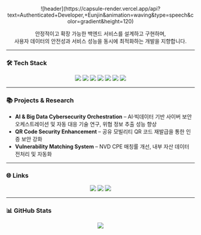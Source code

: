 <p align="center">
  ![header](https://capsule-render.vercel.app/api?text=Authenticated+Developer,+Eunjin&animation=waving&type=speech&color=gradient&height=120)
</p>


<p align="center">
  안정적이고 확장 가능한 백엔드 서비스를 설계하고 구현하며,<br/>
  사용자 데이터의 안전성과 서비스 성능을 동시에 최적화하는 개발을 지향합니다.
</p>

---

### 🛠 Tech Stack
<p align="center">
  <img src="https://img.shields.io/badge/Java-007396?style=flat-square&logo=java&logoColor=white"/>
  <img src="https://img.shields.io/badge/Python-3776AB?style=flat-square&logo=python&logoColor=white"/>
  <img src="https://img.shields.io/badge/Spring-6DB33F?style=flat-square&logo=spring&logoColor=white"/>
  <img src="https://img.shields.io/badge/SpringBoot-6DB33F?style=flat-square&logo=springboot&logoColor=white"/>
  <img src="https://img.shields.io/badge/MySQL-4479A1?style=flat-square&logo=mysql&logoColor=white"/>
  <img src="https://img.shields.io/badge/AWS-232F3E?style=flat-square&logo=amazonaws&logoColor=white"/>
  <img src="https://img.shields.io/badge/JWT-000000?style=flat-square&logo=jsonwebtokens&logoColor=white"/>
</p>

---

### 📚 Projects & Research
- **AI & Big Data Cybersecurity Orchestration** – AI·빅데이터 기반 사이버 보안 오케스트레이션 및 자동 대응 기술 연구, 위협 정보 추출 성능 향상
- **QR Code Security Enhancement** – 공유 모빌리티 QR 코드 재발급을 통한 인증 보안 강화
- **Vulnerability Matching System** – NVD CPE 매칭률 개선, 내부 자산 데이터 전처리 및 자동화

---

### 🌐 Links
<p align="center">
  <a href="https://solved.ac/profile/eunjin0468"><img src="https://img.shields.io/badge/Solved.ac-5A2D82?style=flat-square&logo=solved.ac&logoColor=white"/></a>
  <a href="https://dxxxwls.tistory.com/"><img src="https://img.shields.io/badge/Blog-00ACC1?style=flat-square&logo=ghost&logoColor=white"/></a>
  <a href="mailto:dxxxwls@gmail.com"><img src="https://img.shields.io/badge/Email-D14836?style=flat-square&logo=gmail&logoColor=white"/></a>
</p>

---

### 📊 GitHub Stats
<p align="center">
  <img src="https://github-readme-stats.vercel.app/api?username=eunjin0468&show_icons=true&theme=tokyonight"/>
</p>
